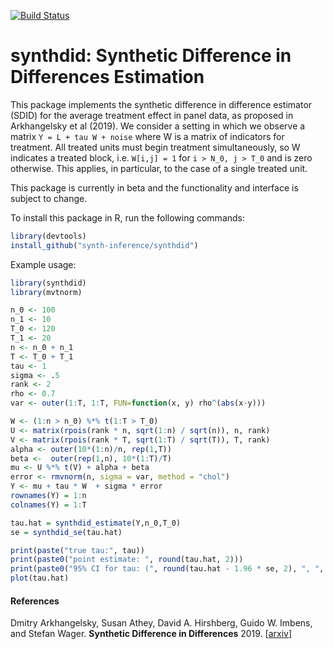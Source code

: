 [![Build Status](https://dev.azure.com/grf-labs/synth-inference/_apis/build/status/synth-inference.synthdid?branchName=master)](https://dev.azure.com/grf-labs/synth-inference/_build/latest?definitionId=4&branchName=master)

# synthdid: Synthetic Difference in Differences Estimation

This package implements the synthetic difference in difference estimator (SDID) for the
average treatment effect in panel data, as proposed in Arkhangelsky et al (2019).
We consider a setting in which we observe a matrix `Y = L + tau W + noise` where W
is a matrix of indicators for treatment.  All treated units must begin treatment simultaneously,
so W indicates a treated block, i.e. `W[i,j] = 1` for `i > N_0, j > T_0` and is zero otherwise.
This applies, in particular, to the case of a single treated unit.

This package is currently in beta and the functionality and interface is subject to change.

To install this package in R, run the following commands:
```R
library(devtools)
install_github("synth-inference/synthdid")
```
Example usage:

```R
library(synthdid)
library(mvtnorm)

n_0 <- 100
n_1 <- 10
T_0 <- 120
T_1 <- 20
n <- n_0 + n_1
T <- T_0 + T_1
tau <- 1
sigma <- .5
rank <- 2
rho <- 0.7
var <- outer(1:T, 1:T, FUN=function(x, y) rho^(abs(x-y)))

W <- (1:n > n_0) %*% t(1:T > T_0)
U <- matrix(rpois(rank * n, sqrt(1:n) / sqrt(n)), n, rank)
V <- matrix(rpois(rank * T, sqrt(1:T) / sqrt(T)), T, rank)
alpha <- outer(10*(1:n)/n, rep(1,T))
beta <-  outer(rep(1,n), 10*(1:T)/T)
mu <- U %*% t(V) + alpha + beta
error <- rmvnorm(n, sigma = var, method = "chol")
Y <- mu + tau * W  + sigma * error
rownames(Y) = 1:n
colnames(Y) = 1:T

tau.hat = synthdid_estimate(Y,n_0,T_0)
se = synthdid_se(tau.hat)

print(paste("true tau:", tau))
print(paste0("point estimate: ", round(tau.hat, 2)))
print(paste0("95% CI for tau: (", round(tau.hat - 1.96 * se, 2), ", ", round(tau.hat + 1.96 * se, 2), ")"))
plot(tau.hat)
```

#### References
Dmitry Arkhangelsky, Susan Athey, David A. Hirshberg, Guido W. Imbens, and Stefan Wager.
<b>Synthetic Difference in Differences</b>
2019.
[<a href="https://arxiv.org/abs/1812.09970">arxiv</a>]
